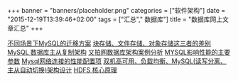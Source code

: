 +++
banner = "banners/placeholder.png"
categories = ["软件架构"]
date = "2015-12-19T13:39:46+02:00"
tags = ["汇总"," 数据库"]
title = "数据库网上文章汇总"
+++


[不同场景下MySQL的迁移方案](https://mp.weixin.qq.com/s?__biz=MzA4Mzc0NjkwNA==&mid=210253451&idx=1&sn=69f5c3049ee2944fd13df3d1c356f845&scene=0&key=41ecb04b05111003c11b9c40ac99ff506aac37b7726ddd123237d547817845c55a4a97d97909b98cabe43c8b361b4ac1&ascene=0&uin=MTM0ODQyNTk1&devicetype=iMac+MacBookAir7%2C1+OSX+OSX+10.10.5+build(14F1021)&version=11020201&pass_ticket=OUgFBuA2yqcV7ExJVNrQtm5NukTejEXnNHTun2M8jg8%3D)
[块存储、文件存储、对象存储这三者的差别](https://mp.weixin.qq.com/s?__biz=MzA3MzYwNjQ3NA==&mid=401981456&idx=3&sn=71f57f1d85d880c9e80065f6a0a09f3c&scene=2&srcid=1222n3mPlXqmhKVZRqSOHsUX&from=timeline&isappinstalled=0&key=41ecb04b05111003659c013a0471cda0a62b3e52a82c922137b11124bd0d0f58d908cc0a849d6b8015baaf32db680fe9&ascene=0&uin=MTM0ODQyNTk1&devicetype=iMac+MacBookAir7%2C1+OSX+OSX+10.10.5+build(14F1021)&version=11020201&pass_ticket=OUgFBuA2yqcV7ExJVNrQtm5NukTejEXnNHTun2M8jg8%3D)
[MySQL 数据库主从复制架构](http://blog.csdn.net/mindfloating/article/details/49902867)
[又拍网数据库架构案例分析](https://mp.weixin.qq.com/s?__biz=MzA4Nzc4MjI4MQ==&mid=401062945&idx=1&sn=ed5e9f3f2ad0d975cbb1961c9d8774b7&scene=0&key=41ecb04b0511100301e9b012bf88c6ebc8a91ff955f4fe86ee727de11449419a396b42c002a425ab6a3c9b9d5629bb82&ascene=0&uin=MTM0ODQyNTk1&devicetype=iMac+MacBookAir7%2C1+OSX+OSX+10.10.5+build(14F1021)&version=11020201&pass_ticket=OUgFBuA2yqcV7ExJVNrQtm5NukTejEXnNHTun2M8jg8%3D)
[MYSQL影响性能的主要参数](https://mp.weixin.qq.com/s?__biz=MzA4Nzc4MjI4MQ==&mid=208524402&idx=1&sn=1b721240ab3f3ce3f7b1338e71428f36&scene=4&key=41ecb04b05111003694fb00c190dd383012e9900fb6906038a1946429f9074b3ee962d22b438f14cf0d24c9b2ef66486&ascene=0&uin=MTM0ODQyNTk1&devicetype=iMac+MacBookAir7%2C1+OSX+OSX+10.10.5+build(14F1021)&version=11020201&pass_ticket=OUgFBuA2yqcV7ExJVNrQtm5NukTejEXnNHTun2M8jg8%3D)
[Mysql网络连接的性能配置项](https://mp.weixin.qq.com/s?__biz=MzA4Nzc4MjI4MQ==&mid=210213266&idx=1&sn=37cd4eec7046bd6d0f44c3f37a1b7673&scene=0&key=41ecb04b051110030cb0211469f1c8743a50788fe33be4eb30a8697ebb70a0e711d0fc8fa11601b83115cb7c0a5368dc&ascene=0&uin=MTM0ODQyNTk1&devicetype=iMac+MacBookAir7%2C1+OSX+OSX+10.10.5+build(14F1021)&version=11020201&pass_ticket=OUgFBuA2yqcV7ExJVNrQtm5NukTejEXnNHTun2M8jg8%3D)
[双机高可用、负载均衡、MySQL(读写分离、主从自动切换)架构设计](https://mp.weixin.qq.com/s?__biz=MzAwNjMxNjQzNA==&mid=207579983&idx=1&sn=fb5d501ab015188b369549d8771cf82f&key=41ecb04b05111003fa071efd7e34ba2840a85d0fb5cf66c12286daba96677d077d64ad21450653d8a277d139a40eeaf8&ascene=0&uin=MTM0ODQyNTk1&devicetype=iMac+MacBookAir7%2C1+OSX+OSX+10.10.5+build(14F1021)&version=11020201&pass_ticket=OUgFBuA2yqcV7ExJVNrQtm5NukTejEXnNHTun2M8jg8%3D)
[HDFS 核心原理](https://mp.weixin.qq.com/s?__biz=MzA4Nzc4MjI4MQ==&mid=401954085&idx=1&sn=e6fe540cd7794a94417a4efc8f74240e&scene=0&key=41ecb04b051110030c346000a67f53bd0af836ab519254e14e12ac09bd5cd1b99d95a4051d56faa01417d69230f81534&ascene=0&uin=MTM0ODQyNTk1&devicetype=iMac+MacBookAir7%2C1+OSX+OSX+10.10.5+build(14F1021)&version=11020201&pass_ticket=OUgFBuA2yqcV7ExJVNrQtm5NukTejEXnNHTun2M8jg8%3D)




    
